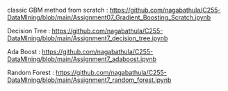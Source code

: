 

classic GBM method from scratch :  https://github.com/nagabathula/C255-DataMIning/blob/main/Assignment07_Gradient_Boosting_Scratch.ipynb


Decision Tree : https://github.com/nagabathula/C255-DataMIning/blob/main/Assignment7_decision_tree.ipynb


Ada Boost : https://github.com/nagabathula/C255-DataMIning/blob/main/Assignment7_adaboost.ipynb


Random Forest : https://github.com/nagabathula/C255-DataMIning/blob/main/Assignment7_random_forest.ipynb

